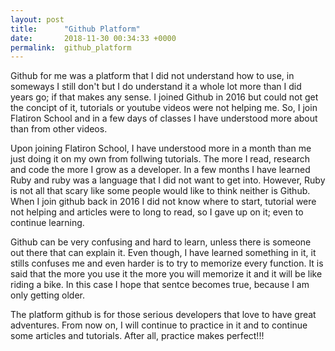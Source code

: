 ```yaml
---
layout: post
title:      "Github Platform"
date:       2018-11-30 00:34:33 +0000
permalink:  github_platform
---
```



Github for me was a platform that I did not understand how to use, in someways I still don't but I do understand it a whole lot more than I did years go; if that makes any sense. I joined Github in 2016 but could not get the concipt of it, tutorials or youtube videos were not helping me. So, I join Flatiron School and in a few days of classes I have understood more about than from other videos.

Upon joining Flatiron School, I have understood more in a month than me just doing it on my own from follwing tutorials. The more I read, research and code the more I grow as a developer. In a few months I have learned Ruby and ruby was a language that I did not want to get into. However, Ruby is not all that scary like some people would like to think neither is Github. When I join github back in 2016 I did not know where to start, tutorial were not helping and articles were to long to read, so I gave up on it; even to continue learning. 

Github can be very confusing and hard to learn, unless there is someone out there that can explain it. Even though, I have learned something in it, it stills confuses me and even harder is to try to memorize every function. It is said that the more you use it the more you will memorize it and it will be like riding a bike. In this case I hope that sentce becomes true, because I am only getting older.

The platform github  is for those serious developers that love to have great adventures. From now on, I will continue to practice in it and to continue some articles and tutorials. After all, practice makes perfect!!!
